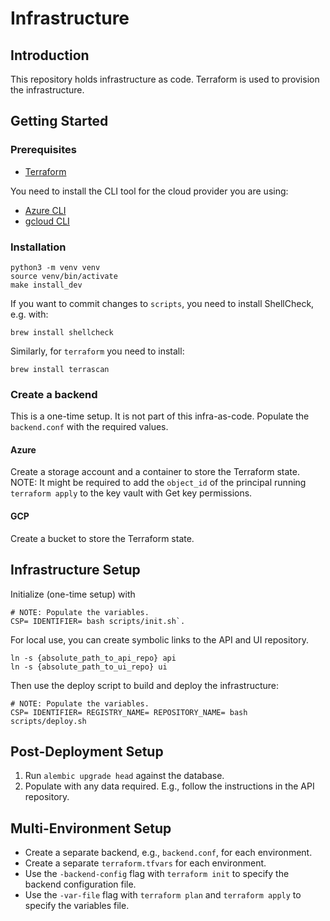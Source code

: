 # Infrastructure

## Introduction

This repository holds infrastructure as code.
Terraform is used to provision the infrastructure.

## Getting Started

### Prerequisites

- [Terraform](https://learn.hashicorp.com/tutorials/terraform/install-cli)

You need to install the CLI tool for the cloud provider you are using:

- [Azure CLI](https://docs.microsoft.com/en-us/cli/azure/install-azure-cli)
- [gcloud CLI](https://cloud.google.com/sdk/docs/install)

### Installation

```shell
python3 -m venv venv
source venv/bin/activate
make install_dev
```

If you want to commit changes to `scripts`,
you need to install ShellCheck, e.g. with:

```shell
brew install shellcheck
```

Similarly, for `terraform` you need to install:

```shell
brew install terrascan
```

### Create a backend

This is a one-time setup. It is not part of this infra-as-code.
Populate the `backend.conf` with the required values.

#### Azure

Create a storage account and a container to store the Terraform state.
NOTE: It might be required to add the `object_id` of the principal running `terraform apply` to the key vault with Get key permissions.

#### GCP

Create a bucket to store the Terraform state.

## Infrastructure Setup

Initialize (one-time setup) with

```shell
# NOTE: Populate the variables.
CSP= IDENTIFIER= bash scripts/init.sh`.
```

For local use, you can create symbolic links to the API and UI repository.

```shell
ln -s {absolute_path_to_api_repo} api
ln -s {absolute_path_to_ui_repo} ui
```

Then use the deploy script to build and deploy the infrastructure:

```shell
# NOTE: Populate the variables.
CSP= IDENTIFIER= REGISTRY_NAME= REPOSITORY_NAME= bash scripts/deploy.sh
```

## Post-Deployment Setup

1. Run `alembic upgrade head` against the database.
1. Populate with any data required. E.g., follow the instructions in the API repository.

## Multi-Environment Setup

- Create a separate backend, e.g., `backend.conf`, for each environment.
- Create a separate `terraform.tfvars` for each environment.
- Use the `-backend-config` flag with `terraform init` to specify the backend configuration file.
- Use the `-var-file` flag with `terraform plan` and `terraform apply` to specify the variables file.
